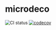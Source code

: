 # microdeco

![CI status](https://github.com/github/minyiky/microdeco/workflows/tests.yaml/badge.svg)
[![codecov](https://codecov.io/gh/minyiky/microdeco/graph/badge.svg?token=73QFCMRC55)](https://codecov.io/gh/minyiky/microdeco)
